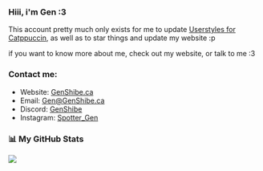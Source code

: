 ### Hiii, i'm Gen :3
This account pretty much only exists for me to update [Userstyles for Catppuccin](https://github.com/catppuccin/userstyles), as well as to star things and update my website :p

if you want to know more about me, check out my website, or talk to me :3
### Contact me:
* Website: [GenShibe.ca](genshibe.ca)
* Email: Gen@GenShibe.ca
* Discord: [GenShibe](https://discord.com/users/217892728875253760)
* Instagram: [Spotter_Gen](https://instagram.com/spotter_gen)
### 📊 My GitHub Stats <!--{ fold() }-->

![](https://github-readme-stats-one-bice.vercel.app/api?username=GenShibe&include_all_commits=true&show_icons=true&bg_color=303446&text_color=c6d0f5&icon_color=ef9f76&title_color=ef9f76&border_color=414559&role=OWNER,ORGANIZATION_MEMBER)
